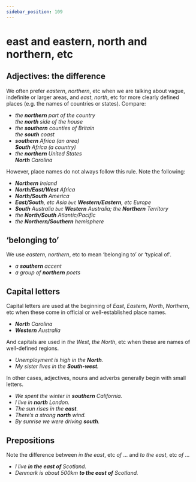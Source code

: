 ```yaml
---
sidebar_position: 109
---
```


# east and eastern, north and northern, etc

## Adjectives: the difference

We often prefer *eastern*, *northern*, etc when we are talking about vague, indefinite or larger areas, and *east*, *north*, etc for more clearly defined places (e.g. the names of countries or states). Compare:

- *the **northern** part of the country*  
  *the **north** side of the house*
- *the **southern** counties of Britain*  
  *the **south** coast*
- ***southern** Africa (an area)*  
  ***South** Africa (a country)*
- *the **northern** United States*  
  ***North** Carolina*

However, place names do not always follow this rule. Note the following:

- ***Northern** Ireland*
- ***North/East/West** Africa*
- ***North/South** America*
- ***East/South**, etc Asia ``but`` **Western/Eastern**, etc Europe*
- ***South** Australia ``but`` **Western** Australia; the **Northern** Territory*
- *the **North/South** Atlantic/Pacific*
- *the **Northern/Southern** hemisphere*

## ‘belonging to’

We use *eastern*, *northern*, etc to mean ‘belonging to’ or ‘typical of’.

- *a **southern** accent*
- *a group of **northern** poets*

## Capital letters

Capital letters are used at the beginning of *East*, *Eastern*, *North*, *Northern*, etc when these come in official or well-established place names.

- ***North** Carolina*
- ***Western** Australia*

And capitals are used in *the West*, *the North*, etc when these are names of well-defined regions.

- *Unemployment is high in the **North**.*
- *My sister lives in the **South-west**.*

In other cases, adjectives, nouns and adverbs generally begin with small letters.

- *We spent the winter in **southern** California.*
- *I live in **north** London.*
- *The sun rises in the **east**.*
- *There’s a strong **north** wind.*
- *By sunrise we were driving **south**.*

## Prepositions

Note the difference between *in the east*, etc *of* … and *to the east*, etc *of* …

- *I live **in the east of** Scotland.*
- *Denmark is about 500km **to the east of** Scotland.*
